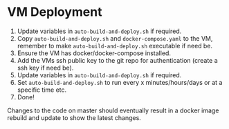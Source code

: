 # VM Deployment

1. Update variables in `auto-build-and-deploy.sh` if required. 
2. Copy `auto-build-and-deploy.sh` and `docker-compose.yaml` to the VM, remember to make `auto-build-and-deploy.sh` executable if need be.
3. Ensure the VM has docker/docker-compose installed.
4. Add the VMs ssh public key to the git repo for authentication (create a ssh key if need be).
5. Update variables in `auto-build-and-deploy.sh` if required.
6. Set `auto-build-and-deploy.sh` to run every x minutes/hours/days or at a specific time etc.
7. Done!

Changes to the code on master should eventually result in a docker image rebuild and update to show the latest changes.